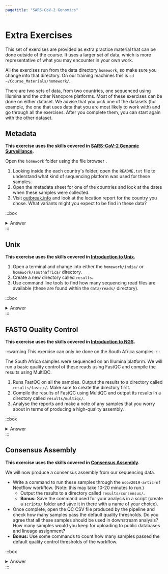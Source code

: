 ```yaml
---
pagetitle: "SARS-CoV-2 Genomics"
---
```


# Extra Exercises

This set of exercises are provided as extra practice material that can be done outside of the course. 
It uses a larger set of data, which is more representative of what you may encounter in your own work.

All the exercises run from the data directory `homework`, so make sure you change into that directory. 
On our training machines this is `cd ~/Course_Materials/homework/`.

There are two sets of data, from two countries, one sequenced using Illumina and the other Nanopore platforms. 
Most of these exercises can be done on either dataset.
We advise that you pick one of the datasets (for example, the one that uses data that you are most likely to work with) and go through all the exercises. 
After you complete them, you can start again with the other dataset.


## Metadata

**This exercise uses the skills covered in [SARS-CoV-2 Genomic Surveillance](01-intro.html).**

Open the `homework` folder using the file browser <i class="fa-solid fa-folder"></i>.

1. Looking inside the each country's folder, open the `README.txt` file to understand what kind of sequencing platform was used for these samples.
1. Open the metadata sheet for one of the countries and look at the dates when these samples were collected. 
1. Visit [outbreak.info](https://outbreak.info/location-reports) and look at the location report for the country you chose. What variants might you expect to be find in these data?

:::box
<details><summary>Answer</summary>

**South Africa**

From the README we can see that using paired-end Illumina sequencing.
This will need to be considered when we run our consensus assembly workflow.

Double-clicking the `sample_metadata.csv` file opens it with our spreadsheet software (on our training machines this is LibreOffice, but Excel would also open CSV files).
The second column contains the sample collection dates, and we can see these samples are from Nov 2021 to Jan 2022. 

We visit [outbreak.info](https://outbreak.info/location-reports) and search for "South Africa". 
If we scroll down to the section "Tracked lineages over time in South Africa" we can see that in late 2021 and the start of 2022 we have mostly the "Omicron" SARS-CoV-2 variant circulating in the population. 
This suggests that our samples may mostly be this variant. 

----

**India**

From the README we can see that using Nanopore sequencing.
This will need to be considered when we run our consensus assembly workflow.

Double-clicking the `sample_metadata.csv` file opens it with our spreadsheet software (on our training machines this is LibreOffice, but Excel would also open CSV files).
The second column contains the sample collection dates, and we can see these samples are from Jan to Feb 2021. 

We visit [outbreak.info](https://outbreak.info/location-reports) and search for "India". 
If we scroll down to the section "Tracked lineages over time in South Africa" we can see that around that period of 2021 we had both Alpha and Delta variants circulating in the population, so we may expect to see these in our samples.

</details>
:::


## Unix

**This exercise uses the skills covered in [Introduction to Unix](02a-unix_intro.md).**

1. Open a terminal and change into either the `homework/india/` or `homework/southafrica/` directory.
2. Create a new directory called `results`.
3. Use command line tools to find how many sequencing read files are available (these are found within the `data/reads/` directory).

:::box
<details><summary>Answer</summary>

To check how many samples we have, we can combine the `ls` (list files) and `wc` (word count) commands

**South Africa**

For the South Africa samples we have paired-end Illumina data (i.e. two files per sample).
For this reason, we list all files that end with "_1.fastq.gz" using the `*` wildcard.
This way we ensure to only count each sample once:

```console
$ ls data/reads/*_1.fastq.gz | wc -l
```
```
48
```

We pipe the output of `ls` to the `wc` command using the option `-l` to count the number of lines coming out of the `ls` command. 

----

**India**

For the India samples we have Nanopore data. 
In this case, each sample's data is within its own directory, so all we have to do is count how many directories there are in `data/reads`:

```console
$ ls india/data/reads/ | wc -l
```
```
47
```

We pipe the output of `ls` to the `wc` command using the option `-l` to count the number of lines coming out of the `ls` command. 

</details>
:::


## FASTQ Quality Control

**This exercise uses the skills covered in [Introduction to NGS](03-intro_ngs.html).**

:::warning
This exercise can only be done on the South Africa samples. 
:::

The South Africa samples were sequenced on an Illumina platform.
We will run a basic quality control of these reads using FastQC and compile the results using MultiQC.

1. Runs FastQC on all the samples. Output the results to a directory called `results/fastqc/`. Make sure to create the directory first.
2. Compile the results of FastQC using MultiQC and output its results in a directory called `results/multiqc/`.
3. Analyse the reports and make a note of any samples that you worry about in terms of producing a high-quality assembly.

:::box
<details><summary>Answer</summary>

To check the data quality of our reads, we can use the following commands.
Make sure these commands are run from within the `homework/southafrica` directory.

```bash
# move to the directory
cd ~/Course_Materials/homework/southafrica/

# make directory
mkdir -p results/fastqc
mkdir -p results/multiqc

# run FastQC on all the files
# using 8 threads in parallel since we have 8 CPUs available
fastqc -t 8 --outdir results/fastqc/ data/reads/*.fastq.gz

# run MultiQC on the output of FastQC
multiqc --outdir results/multiqc/ results/fastqc/
```

This script starts by having some code to create the necessary output directories. 
The `-p` option ensures that we don't get an error in case the directory already exists. 

We then run `fastqc`, being careful to specify that we have 8 CPUs (with the `-t` option) to process the data in parallel. 
We also use the `*` _wildcard_ to pattern-match all the files ending with the file extension ".fastq.gz", so that FastQC will automatically process all the files. 

We then use the _output_ directory of the `fastqc` step as the _input_ for `multiqc`. 
This is just like a mini bioinformatics workflow or our own: outputs of one tool feeding into the next tool!

After looking at the quality report from `multiqc`, we can notice that:

- Some samples have a very low number of sequences. For example, sample SRR17461700 only has 46717 reads (you can open the individual FastQC report for this sample to see the exact number).
- Generally the read 2 files (file names ending `_2.fastq.gz`) have lower quality than the read 1 files. This is often seen in Illumina data. 
- In the "Adapter Content" section of the MultiQC report we can see that some of the reads contain some of the Illumina sequencing adapter within them. 

These last two points are generally solved with quality filtering and adapter removal, which is part of the consensus workflow we will use. 
However, it will still affect the quality of the assembly because by filtering low-quality reads we will, effectively be loosing data.

We should keep an eye on the samples with very low read numbers and check if they pass the QC thresholds from our consensus assembly workflow.

</details>
:::


## Consensus Assembly

**This exercise uses the skills covered in [Consensus Assembly](04-artic_nextflow.html).**

We will now produce a consensus assembly from our sequencing data.

- Write a command to run these samples through the `ncov2019-artic-nf` Nextflow workflow. (Note: this may take 10-20 minutes to run.)
  - Output the results to a directory called `results/consensus/`.
  - **Bonus:** Save the command used for your analysis in a script (create a `scripts/` folder and save it in there with a name of your choice). 
- Once complete, open the QC CSV file produced by the pipeline and check how many samples pass the default quality thresholds. Do you agree that all these samples should be used in downstream analysis? How many samples would you keep for uploading to public databases and lineage assignment?
- **Bonus:** Use some commands to count how many samples passed the default quality control thresholds of the workflow.


:::box
<details><summary>Answer</summary>

**South Africa**

To produce consensus sequences for our South Africa samples, we run our nextflow workflow with the `--illumina` option and `--directory` to specify the directory where all our files are located in:

```bash
nextflow run ncov2019-artic-nf -with-report -with-dag -profile conda --outdir results/consensus/ --prefix southafrica --schemeVersion V3 --directory data/reads/ --illumina
```

This step takes quite a while to complete (around 2h with 8 CPUs), but we can see its progress printed on the console while it runs. 
Once it completes, we should get several directories within `/results/consensus/`. 
We also get a file named `southafrica.qc.csv`, which contains all the QC metrics from our assembled consensus sequences. 

If we open that file, we can see several quality metrics, which we detailed in the [course materials](04-artic_nextflow.html#Output_Files). 

As a bonus, to find out how many samples pass quality thresholds, we can use the `grep` command (used to find text patterns within files) combined with `wc`:

```console 
$ grep "TRUE" results/consensus/southafrica.qc.csv | wc -l
```
```
38
```

----

**India**

To process the samples from India, we run our workflow with the `--medaka` option and the `--basecalled_fastq` option to specify the directory where all our FASTQ files are located in:

```bash
nextflow run ncov2019-artic-nf -with-report -with-dag -profile conda --outdir results/consensus/ --prefix india --schemeVersion V3 --basecalled_fastq data/reads/ --medaka
```

The workflow should take around 30m to run, and will produce several directories as detailed in the [course materials](04-artic_nextflow.html#Output_Files). 

We can explore the QC file to identify any problematic samples. 

As a bonus, to find out how many samples pass quality thresholds, we can use the `grep` command (used to find text patterns within files) combined with `wc`:

```console 
$ grep "TRUE" results/consensus/india.qc.csv | wc -l
```
```
47
```

</details>
:::

<!--
## Lineages & Variants

-->

